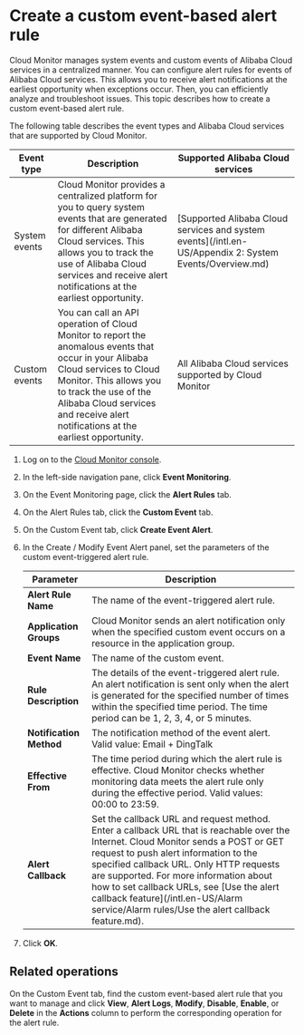 # Create a custom event-based alert rule

Cloud Monitor manages system events and custom events of Alibaba Cloud services in a centralized manner. You can configure alert rules for events of Alibaba Cloud services. This allows you to receive alert notifications at the earliest opportunity when exceptions occur. Then, you can efficiently analyze and troubleshoot issues. This topic describes how to create a custom event-based alert rule.

The following table describes the event types and Alibaba Cloud services that are supported by Cloud Monitor.

|Event type|Description|Supported Alibaba Cloud services|
|----------|-----------|--------------------------------|
|System events|Cloud Monitor provides a centralized platform for you to query system events that are generated for different Alibaba Cloud services. This allows you to track the use of Alibaba Cloud services and receive alert notifications at the earliest opportunity.|[Supported Alibaba Cloud services and system events](/intl.en-US/Appendix 2: System Events/Overview.md)|
|Custom events|You can call an API operation of Cloud Monitor to report the anomalous events that occur in your Alibaba Cloud services to Cloud Monitor. This allows you to track the use of the Alibaba Cloud services and receive alert notifications at the earliest opportunity.|All Alibaba Cloud services supported by Cloud Monitor|

1.  Log on to the [Cloud Monitor console](https://cms-intl.console.aliyun.com).

2.  In the left-side navigation pane, click **Event Monitoring**.

3.  On the Event Monitoring page, click the **Alert Rules** tab.

4.  On the Alert Rules tab, click the **Custom Event** tab.

5.  On the Custom Event tab, click **Create Event Alert**.

6.  In the Create / Modify Event Alert panel, set the parameters of the custom event-triggered alert rule.

    |Parameter|Description|
    |---------|-----------|
    |**Alert Rule Name**|The name of the event-triggered alert rule.|
    |**Application Groups**|Cloud Monitor sends an alert notification only when the specified custom event occurs on a resource in the application group.|
    |**Event Name**|The name of the custom event.|
    |**Rule Description**|The details of the event-triggered alert rule. An alert notification is sent only when the alert is generated for the specified number of times within the specified time period. The time period can be 1, 2, 3, 4, or 5 minutes.|
    |**Notification Method**|The notification method of the event alert. Valid value: Email + DingTalk |
    |**Effective From**|The time period during which the alert rule is effective. Cloud Monitor checks whether monitoring data meets the alert rule only during the effective period. Valid values: 00:00 to 23:59.|
    |**Alert Callback**|Set the callback URL and request method. Enter a callback URL that is reachable over the Internet. Cloud Monitor sends a POST or GET request to push alert information to the specified callback URL. Only HTTP requests are supported. For more information about how to set callback URLs, see [Use the alert callback feature](/intl.en-US/Alarm service/Alarm rules/Use the alert callback feature.md).|

7.  Click **OK**.


## Related operations

On the Custom Event tab, find the custom event-based alert rule that you want to manage and click **View**, **Alert Logs**, **Modify**, **Disable**, **Enable**, or **Delete** in the **Actions** column to perform the corresponding operation for the alert rule.

